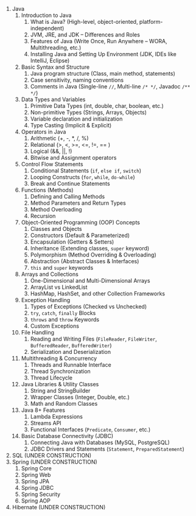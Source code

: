 1. Java
	1. Introduction to Java
		1. What is Java? (High-level, object-oriented, platform-independent)
		2. JVM, JRE, and JDK – Differences and Roles
		3. Features of Java (Write Once, Run Anywhere – WORA, Multithreading, etc.)
		4. Installing Java and Setting Up Environment (JDK, IDEs like IntelliJ, Eclipse)
	2. Basic Syntax and Structure
		1. Java program structure (Class, main method, statements)
		2. Case sensitivity, naming conventions
		3. Comments in Java (Single-line `//`, Multi-line `/* */`, Javadoc `/** */`)
	3. Data Types and Variables
		1. Primitive Data Types (int, double, char, boolean, etc.)
		2. Non-primitive Types (Strings, Arrays, Objects)
		3. Variable declaration and initialization
		4. Type Casting (Implicit & Explicit)
	4. Operators in Java
		1. Arithmetic (+, -, *, /, %)
		2. Relational (>, <, >=, <=, !=, \== )
		3. Logical (&&, ||, !)
		4. Bitwise and Assignment operators
	5. Control Flow Statements
		1. Conditional Statements (`if`, `else if`, `switch`)
		2. Looping Constructs (`for`, `while`, `do-while`)
		3. Break and Continue Statements
	6. Functions (Methods)
		1. Defining and Calling Methods
		2. Method Parameters and Return Types
		3.  Method Overloading
		4. Recursion
	7. Object-Oriented Programming (OOP) Concepts
		1. Classes and Objects
		2. Constructors (Default & Parameterized)
		3. Encapsulation (Getters & Setters)
		4. Inheritance (Extending classes, `super` keyword)
		5. Polymorphism (Method Overriding & Overloading)
		6. Abstraction (Abstract Classes & Interfaces)
		7. `this` and `super` keywords
	8. Arrays and Collections
		1. One-Dimensional and Multi-Dimensional Arrays
		2. ArrayList vs LinkedList
		3. HashMap, HashSet, and other Collection Frameworks
	9. Exception Handling
		1. Types of Exceptions (Checked vs Unchecked)
		2. `try`, `catch`, `finally` Blocks
		3. `throws` and `throw` Keywords
		4. Custom Exceptions
	10. File Handling
		1. Reading and Writing Files (`FileReader`, `FileWriter`, `BufferedReader`, `BufferedWriter`)
		2. Serialization and Deserialization
	11. Multithreading & Concurrency
		1. Threads and Runnable Interface
		2. Thread Synchronization
		3. Thread Lifecycle
	12. Java Libraries & Utility Classes
		1. String and StringBuilder
		2. Wrapper Classes (Integer, Double, etc.)
		3. Math and Random Classes
	13. Java 8+ Features
		1. Lambda Expressions
		2. Streams API
		3. Functional Interfaces (`Predicate`, `Consumer`, etc.)
	14. Basic Database Connectivity (JDBC)
		1. Connecting Java with Databases (MySQL, PostgreSQL)
		2. JDBC Drivers and Statements (`Statement`, `PreparedStatement`)
2. SQL (UNDER CONSTRUCTION)
3. Spring (UNDER CONSTRUCTION)
	1. Spring Core
	2. Spring Web
	3. Spring JPA
	4. Spring JDBC
	5. Spring Security
	6. Spring AOP
4. Hibernate (UNDER CONSTRUCTION)